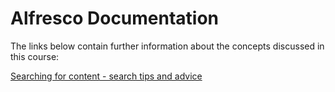 # Alfresco Documentation

The links below contain further information about the concepts discussed in this course:

[Searching for content - search tips and advice](https://docs.alfresco.com/6.2/concepts/searches.html)


